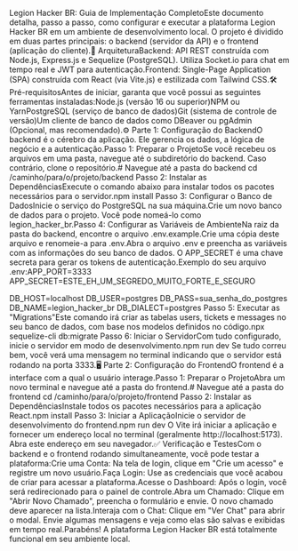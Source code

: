 Legion Hacker BR: Guia de Implementação CompletoEste documento detalha, passo a passo, como configurar e executar a plataforma Legion Hacker BR em um ambiente de desenvolvimento local. O projeto é dividido em duas partes principais: o backend (servidor da API) e o frontend (aplicação do cliente).🚀 ArquiteturaBackend: API REST construída com Node.js, Express.js e Sequelize (PostgreSQL). Utiliza Socket.io para chat em tempo real e JWT para autenticação.Frontend: Single-Page Application (SPA) construída com React (via Vite.js) e estilizada com Tailwind CSS.🛠️ Pré-requisitosAntes de iniciar, garanta que você possui as seguintes ferramentas instaladas:Node.js (versão 16 ou superior)NPM ou YarnPostgreSQL (serviço de banco de dados)Git (sistema de controle de versão)Um cliente de banco de dados como DBeaver ou pgAdmin (Opcional, mas recomendado).⚙️ Parte 1: Configuração do BackendO backend é o cérebro da aplicação. Ele gerencia os dados, a lógica de negócio e a autenticação.Passo 1: Preparar o ProjetoSe você recebeu os arquivos em uma pasta, navegue até o subdiretório do backend. Caso contrário, clone o repositório.# Navegue até a pasta do backend
cd /caminho/para/o/projeto/backend
Passo 2: Instalar as DependênciasExecute o comando abaixo para instalar todos os pacotes necessários para o servidor.npm install
Passo 3: Configurar o Banco de DadosInicie o serviço do PostgreSQL na sua máquina.Crie um novo banco de dados para o projeto. Você pode nomeá-lo como legion_hacker_br.Passo 4: Configurar as Variáveis de AmbienteNa raiz da pasta do backend, encontre o arquivo .env.example.Crie uma cópia deste arquivo e renomeie-a para .env.Abra o arquivo .env e preencha as variáveis com as informações do seu banco de dados. O APP_SECRET é uma chave secreta para gerar os tokens de autenticação.Exemplo do seu arquivo .env:APP_PORT=3333
APP_SECRET=ESTE_EH_UM_SEGREDO_MUITO_FORTE_E_SEGURO

DB_HOST=localhost
DB_USER=postgres
DB_PASS=sua_senha_do_postgres
DB_NAME=legion_hacker_br
DB_DIALECT=postgres
Passo 5: Executar as "Migrations"Este comando irá criar as tabelas users, tickets e messages no seu banco de dados, com base nos modelos definidos no código.npx sequelize-cli db:migrate
Passo 6: Iniciar o ServidorCom tudo configurado, inicie o servidor em modo de desenvolvimento.npm run dev
Se tudo correu bem, você verá uma mensagem no terminal indicando que o servidor está rodando na porta 3333.🖥️ Parte 2: Configuração do FrontendO frontend é a interface com a qual o usuário interage.Passo 1: Preparar o ProjetoAbra um novo terminal e navegue até a pasta do frontend.# Navegue até a pasta do frontend
cd /caminho/para/o/projeto/frontend
Passo 2: Instalar as DependênciasInstale todos os pacotes necessários para a aplicação React.npm install
Passo 3: Iniciar a AplicaçãoInicie o servidor de desenvolvimento do frontend.npm run dev
O Vite irá iniciar a aplicação e fornecer um endereço local no terminal (geralmente http://localhost:5173). Abra este endereço em seu navegador.✅ Verificação e TestesCom o backend e o frontend rodando simultaneamente, você pode testar a plataforma:Crie uma Conta: Na tela de login, clique em "Crie um acesso" e registre um novo usuário.Faça Login: Use as credenciais que você acabou de criar para acessar a plataforma.Acesse o Dashboard: Após o login, você será redirecionado para o painel de controle.Abra um Chamado: Clique em "Abrir Novo Chamado", preencha o formulário e envie. O novo chamado deve aparecer na lista.Interaja com o Chat: Clique em "Ver Chat" para abrir o modal. Envie algumas mensagens e veja como elas são salvas e exibidas em tempo real.Parabéns! A plataforma Legion Hacker BR está totalmente funcional em seu ambiente local.